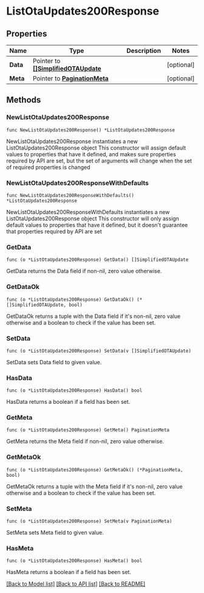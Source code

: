 # ListOtaUpdates200Response

## Properties

Name | Type | Description | Notes
------------ | ------------- | ------------- | -------------
**Data** | Pointer to [**[]SimplifiedOTAUpdate**](SimplifiedOTAUpdate.md) |  | [optional] 
**Meta** | Pointer to [**PaginationMeta**](PaginationMeta.md) |  | [optional] 

## Methods

### NewListOtaUpdates200Response

`func NewListOtaUpdates200Response() *ListOtaUpdates200Response`

NewListOtaUpdates200Response instantiates a new ListOtaUpdates200Response object
This constructor will assign default values to properties that have it defined,
and makes sure properties required by API are set, but the set of arguments
will change when the set of required properties is changed

### NewListOtaUpdates200ResponseWithDefaults

`func NewListOtaUpdates200ResponseWithDefaults() *ListOtaUpdates200Response`

NewListOtaUpdates200ResponseWithDefaults instantiates a new ListOtaUpdates200Response object
This constructor will only assign default values to properties that have it defined,
but it doesn't guarantee that properties required by API are set

### GetData

`func (o *ListOtaUpdates200Response) GetData() []SimplifiedOTAUpdate`

GetData returns the Data field if non-nil, zero value otherwise.

### GetDataOk

`func (o *ListOtaUpdates200Response) GetDataOk() (*[]SimplifiedOTAUpdate, bool)`

GetDataOk returns a tuple with the Data field if it's non-nil, zero value otherwise
and a boolean to check if the value has been set.

### SetData

`func (o *ListOtaUpdates200Response) SetData(v []SimplifiedOTAUpdate)`

SetData sets Data field to given value.

### HasData

`func (o *ListOtaUpdates200Response) HasData() bool`

HasData returns a boolean if a field has been set.

### GetMeta

`func (o *ListOtaUpdates200Response) GetMeta() PaginationMeta`

GetMeta returns the Meta field if non-nil, zero value otherwise.

### GetMetaOk

`func (o *ListOtaUpdates200Response) GetMetaOk() (*PaginationMeta, bool)`

GetMetaOk returns a tuple with the Meta field if it's non-nil, zero value otherwise
and a boolean to check if the value has been set.

### SetMeta

`func (o *ListOtaUpdates200Response) SetMeta(v PaginationMeta)`

SetMeta sets Meta field to given value.

### HasMeta

`func (o *ListOtaUpdates200Response) HasMeta() bool`

HasMeta returns a boolean if a field has been set.


[[Back to Model list]](../README.md#documentation-for-models) [[Back to API list]](../README.md#documentation-for-api-endpoints) [[Back to README]](../README.md)


